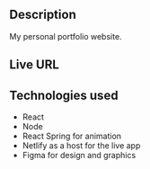 ## Description

My personal portfolio website.


## Live URL


## Technologies used
* React
* Node
* React Spring for animation
* Netlify as a host for the live app
* Figma for design and graphics


